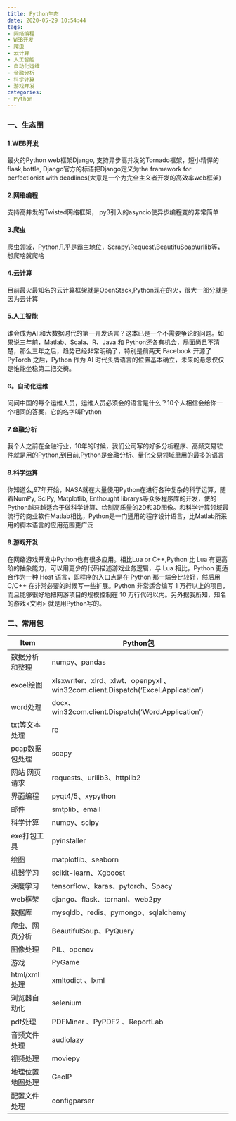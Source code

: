 ```yaml
---
title: Python生态
date: 2020-05-29 10:54:44
tags:
- 网络编程
- WEB开发
- 爬虫
- 云计算
- 人工智能
- 自动化运维
- 金融分析
- 科学计算
- 游戏开发
categories:
- Python
---
```

### 一、生态圈
#### 1.WEB开发
最火的Python web框架Django, 支持异步高并发的Tornado框架，短小精悍的flask,bottle, Django官方的标语把Django定义为the framework for perfectionist with deadlines(大意是一个为完全主义者开发的高效率web框架)
<!--more-->
#### 2.网络编程
支持高并发的Twisted网络框架， py3引入的asyncio使异步编程变的非常简单

#### 3.爬虫
爬虫领域，Python几乎是霸主地位，Scrapy\Request\BeautifuSoap\urllib等，想爬啥就爬啥

#### 4.云计算
目前最火最知名的云计算框架就是OpenStack,Python现在的火，很大一部分就是因为云计算

#### 5.人工智能
谁会成为AI 和大数据时代的第一开发语言？这本已是一个不需要争论的问题。如果说三年前，Matlab、Scala、R、Java 和 Python还各有机会，局面尚且不清楚，那么三年之后，趋势已经非常明确了，特别是前两天 Facebook 开源了 PyTorch 之后，Python 作为 AI 时代头牌语言的位置基本确立，未来的悬念仅仅是谁能坐稳第二把交椅。

#### 6。自动化运维
问问中国的每个运维人员，运维人员必须会的语言是什么？10个人相信会给你一个相同的答案，它的名字叫Python

#### 7.金融分析
我个人之前在金融行业，10年的时候，我们公司写的好多分析程序、高频交易软件就是用的Python,到目前,Python是金融分析、量化交易领域里用的最多的语言

#### 8.科学运算
你知道么,97年开始，NASA就在大量使用Python在进行各种复杂的科学运算，随着NumPy, SciPy, Matplotlib, Enthought librarys等众多程序库的开发，使的Python越来越适合于做科学计算、绘制高质量的2D和3D图像。和科学计算领域最流行的商业软件Matlab相比，Python是一门通用的程序设计语言，比Matlab所采用的脚本语言的应用范围更广泛

#### 9.游戏开发
在网络游戏开发中Python也有很多应用。相比Lua or C++,Python 比 Lua 有更高阶的抽象能力，可以用更少的代码描述游戏业务逻辑，与 Lua 相比，Python 更适合作为一种 Host 语言，即程序的入口点是在 Python 那一端会比较好，然后用 C/C++ 在非常必要的时候写一些扩展。Python 非常适合编写 1 万行以上的项目，而且能够很好地把网游项目的规模控制在 10 万行代码以内。另外据我所知，知名的游戏<文明> 就是用Python写的。

### 二、常用包
Item | Python包
--|--
数据分析和整理 | numpy、pandas
excel绘图 | xlsxwriter、xlrd、xlwt、openpyxl 、win32com.client.Dispatch(‘Excel.Application’)
word处理 | docx、win32com.client.Dispatch(‘Word.Application’)
txt等文本处理 | re
pcap数据包处理 | scapy
网站 网页请求 | requests、urllib3、httplib2
界面编程 | pyqt4/5、xypython
邮件 | smtplib、email
科学计算 | numpy、scipy
exe打包工具 | pyinstaller
绘图 | matplotlib、seaborn
机器学习 | scikit-learn、Xgboost
深度学习 | tensorflow、karas、pytorch、Spacy
web框架 | django、flask、tornanl、web2py
数据库 | mysqldb、redis、pymongo、sqlalchemy
爬虫、网页分析 | BeautifulSoup、PyQuery
图像处理 | PIL、opencv
游戏 | PyGame
html/xml处理 | xmltodict 、lxml
浏览器自动化 | selenium
pdf处理 | PDFMiner 、PyPDF2 、ReportLab
音频文件处理 | audiolazy
视频处理 | moviepy
地理位置 地图处理 | GeoIP
配置文件处理 | configparser

